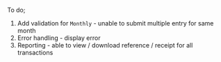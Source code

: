 To do;
1. Add validation for `Monthly` - unable to submit multiple entry for same month
2. Error handling - display error
3. Reporting - able to view / download reference / receipt for all transactions
